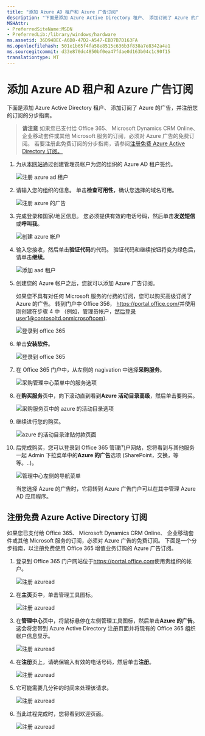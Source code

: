 ```yaml
---
title: "添加 Azure AD 租户和 Azure 广告订阅"
description: "下面是添加 Azure Active Directory 租户、 添加订阅了 Azure 的广告，并注册您的订阅的分步指南。"
MSHAttr:
- PreferredSiteName:MSDN
- PreferredLib:/library/windows/hardware
ms.assetid: 36D94BEC-A6D8-47D2-A547-EBD7B7D163FA
ms.openlocfilehash: 501e1b65f4fa58e8515c636b3f838a7e8342a4a1
ms.sourcegitcommit: d33e870dc4850bf0ea47fdae0d163b04c1c90f15
translationtype: MT
---
```

# <a name="add-an-azure-ad-tenant-and-azure-ad-subscription"></a>添加 Azure AD 租户和 Azure 广告订阅

下面是添加 Azure Active Directory 租户、 添加订阅了 Azure 的广告，并注册您的订阅的分步指南。

> **请注意** 如果您已支付给 Office 365、 Microsoft Dynamics CRM Online、 企业移动套件或其他 Microsoft 服务的订阅，必须对 Azure 广告的免费订阅。 若要注册此免费订阅的分步指南，请参阅[注册免费 Azure Active Directory 订阅。](#register-your-free-azure-active-directory-subscription)


1.  为从[本网站](https://account.windowsazure.com/organization)通过创建管理员帐户为您的组织的 Azure AD 租户签约。

    ![注册 azure ad 租户](images/azure-ad-add-tenant1.png)

2.  请输入您的组织的信息。 单击**检查可用性**，确认您选择的域名可用。

    ![注册 azure 的广告](images/azure-ad-add-tenant2.png)

3.  完成登录和国家/地区信息。 您必须提供有效的电话号码，然后单击**发送短信**或**呼叫我**。

    ![创建 azure 帐户](images/azure-ad-add-tenant3.png)

4.  输入您接收，然后单击**验证代码**的代码。 验证代码和继续按钮将变为绿色后，请单击**继续**。

    ![添加 aad 租户](images/azure-ad-add-tenant3-b.png)

5.  创建您的 Azure 帐户之后，您就可以添加 Azure 广告订阅。

    如果您不具有对任何 Microsoft 服务的付费的订阅，您可以购买高级订阅了 Azure 的广告。 转到门户中 Office 356， <https://portal.office.com/>并使用刚创建在步骤 4 中 （例如，管理员帐户，然后登录user1@contosoltd.onmicrosoftcom).

    ![登录到 office 365](images/azure-ad-add-tenant4.png)

6.  单击**安装软件**。

    ![登录到 office 365](images/azure-ad-add-tenant5.png)

7.  在 Office 365 门户中，从左侧的 nagivation 中选择**采购服务**。

    ![采购管理中心菜单中的服务选项](images/azure-ad-add-tenant6.png)

8.  在**购买服务**页中，向下滚动直到看到**Azure 活动目录高级**，然后单击要购买。

    ![采购服务页中的 azure 的活动目录选项](images/azure-ad-add-tenant7.png)

9.  继续进行您的购买。

    ![azure 的活动目录津贴付款页面](images/azure-ad-add-tenant8.png)

10. 后完成购买，您可以登录到 Office 365 管理门户网站，您将看到与其他服务一起 Admin 下拉菜单中的**Azure 的广告**选项 (SharePoint，交换，等等。..)。

    ![管理中心左侧的导航菜单](images/azure-ad-add-tenant9.png)

    当您选择 Azure 的广告时，它将转到 Azure 广告门户可以在其中管理 Azure AD 应用程序。

## <a name="register-your-free-azure-active-directory-subscription"></a>注册免费 Azure Active Directory 订阅

如果您已支付给 Office 365、 Microsoft Dynamics CRM Online、 企业移动套件或其他 Microsoft 服务的订阅，必须对 Azure 广告的免费订阅。 下面是一个分步指南，以注册免费使用 Office 365 增值业务订购的 Azure 广告订阅。

1.  登录到 Office 365 门户网站位于<https://portal.office.com>使用贵组织的帐户。

    ![注册 azuread](images/azure-ad-add-tenant10.png)

2.  在**主页**页中，单击管理工具图标。

    ![注册 azuread](images/azure-ad-add-tenant11.png)

3.  在**管理中心**页中，将鼠标悬停在左侧管理工具图标，然后单击**Azure 的广告**。 这会将您带到 Azure Active Directory 注册页面并将现有的 Office 365 组织帐户信息显示。

    ![注册 azuread](images/azure-ad-add-tenant12.png)

4.  在**注册**页上，请确保输入有效的电话号码，然后单击**注册**。

    ![注册 azuread](images/azure-ad-add-tenant13.png)

5.  它可能需要几分钟的时间来处理该请求。

    ![注册 azuread](images/azure-ad-add-tenant14.png)

6.  当此过程完成时，您将看到欢迎页面。

    ![注册 azuread](images/azure-ad-add-tenant15.png)

 






